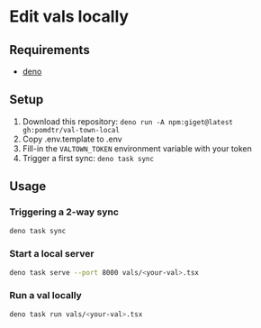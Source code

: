# Edit vals locally

## Requirements

- [deno](https://deno.com)

## Setup

1. Download this repository: `deno run -A npm:giget@latest gh:pomdtr/val-town-local`
2. Copy .env.template to .env
3. Fill-in the `VALTOWN_TOKEN` environment variable with your token
4. Trigger a first sync: `deno task sync`

## Usage

### Triggering a 2-way sync

```sh
deno task sync
```

### Start a local server

```sh
deno task serve --port 8000 vals/<your-val>.tsx
```

### Run a val locally

```sh
deno task run vals/<your-val>.tsx
```
